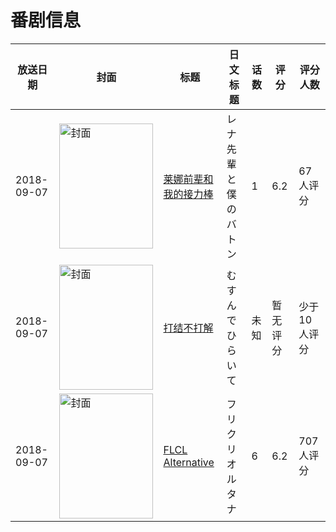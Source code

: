 # 番剧信息

|放送日期|封面|标题|日文标题|话数|评分|评分人数|
|---|---|---|---|---|---|---|
|2018-09-07|<img src="https://bangumi.tv/img/no_icon_subject.png" alt="封面" style="width:150px;height:200px;object-fit:cover;">|[莱娜前辈和我的接力棒](https://bangumi.tv/subject/260861)|レナ先輩と僕のバトン|1|6.2|67人评分|
|2018-09-07|<img src="https://lain.bgm.tv/pic/cover/c/bc/9d/259881_RP8DW.jpg" alt="封面" style="width:150px;height:200px;object-fit:cover;">|[打结不打解](https://bangumi.tv/subject/259881)|むすんでひらいて|未知|暂无评分|少于10人评分|
|2018-09-07|<img src="https://lain.bgm.tv/pic/cover/c/04/51/175398_BIjVO.jpg" alt="封面" style="width:150px;height:200px;object-fit:cover;">|[FLCL Alternative](https://bangumi.tv/subject/175398)|フリクリ オルタナ|6|6.2|707人评分|
